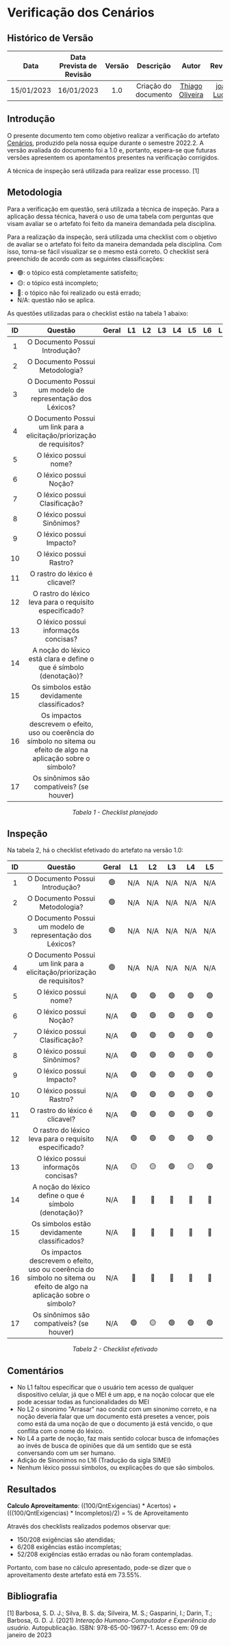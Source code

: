 # Verificação dos Cenários
## <a>Histórico de Versão</a>
|    Data    | Data Prevista de Revisão | Versão |      Descrição       |                     Autor                      |                  Revisor                   |
| :--------: | :----------------------: | :----: | :------------------: | :--------------------------------------------: | :----------------------------------------: |
| 15/01/2023 |        16/01/2023        |  1.0   | Criação do documento | [Thiago Oliveira](https://github.com/Thiab394) | [joão Lucas](https://github.com/HacKairos) |

## <a>Introdução</a>
O presente documento tem como objetivo realizar a verificação do artefato [Cenários](../../../Modelagem/Lexicos.md), 
produzido pela nossa equipe durante o semestre 2022.2. A versão avaliada do documento foi a 1.0 e, portanto, espera-se que futuras versões 
apresentem os apontamentos presentes na verificação corrigidos.

A técnica de inspeção será utilizada para realizar esse processo. [1]

## <a>Metodologia</a>
Para a verificação em questão, será utilizada a técnica de inspeção. Para a aplicação dessa técnica, haverá o uso de uma 
tabela com perguntas que visam avaliar se o artefato foi feito da maneira demandada pela disciplina. 

Para a realização da inspeção, será utilizada uma checklist com o objetivo de avaliar se o artefato foi feito da
maneira demandada pela disciplina. Com isso, torna-se fácil visualizar se o mesmo está correto. O checklist será preenchido de acordo com as seguintes classificações:

* 🟢: o tópico está completamente satisfeito;
* 🟡: o tópico está incompleto;
* 🔴: o tópico não foi realizado ou está errado;
* N/A: questão não se aplica.

As questões utilizadas para o checklist estão na tabela 1 abaixo:

<center>
  
|  ID   |                                                        Questão                                                        | Geral |  L1   |  L2   |  L3   |  L4   |  L5   |  L6   |  L7   |  L8   |  L9   |  L10  |  L11  |  L12  |  L13  |  L14  |  L15  |  L16  |  L17  |
| :---: | :-------------------------------------------------------------------------------------------------------------------: | :---: | :---: | :---: | :---: | :---: | :---: | :---: | :---: | :---: | :---: | :---: | :---: | :---: | :---: | :---: | :---: | :---: | :---: |
|   1   |                                            O Documento Possui Introdução?                                             |       |       |       |       |       |       |       |       |       |       |       |       |       |       |       |       |       |       |
|   2   |                                            O Documento Possui Metodologia?                                            |       |       |       |       |       |       |       |       |       |       |       |       |       |       |       |       |       |       |
|   3   |                              O Documento Possui um modelo de representação dos Léxicos?                               |       |       |       |       |       |       |       |       |       |       |       |       |       |       |       |       |       |       |
|   4   |                        O Documento Possui um link para a elicitação/priorização de requisitos?                        |       |       |       |       |       |       |       |       |       |       |       |       |       |       |       |       |       |       |
|   5   |                                                 O léxico possui nome?                                                 |       |       |       |       |       |       |       |       |       |       |       |       |       |       |       |       |       |       |
|   6   |                                                O léxico possui Noção?                                                 |       |       |       |       |       |       |       |       |       |       |       |       |       |       |       |       |       |       |
|   7   |                                             O léxico possui Clasificação?                                             |       |       |       |       |       |       |       |       |       |       |       |       |       |       |       |       |       |       |
|   8   |                                              O léxico possui Sinônimos?                                               |       |       |       |       |       |       |       |       |       |       |       |       |       |       |       |       |       |       |
|   9   |                                               O léxico possui Impacto?                                                |       |       |       |       |       |       |       |       |       |       |       |       |       |       |       |       |       |       |
|  10   |                                                O léxico possui Rastro?                                                |       |       |       |       |       |       |       |       |       |       |       |       |       |       |       |       |       |       |
|  11   |                                            O rastro do léxico é clicavel?                                             |       |       |       |       |       |       |       |       |       |       |       |       |       |       |       |       |       |       |
|  12   |                                O rastro do léxico leva para o requisito especificado?                                 |       |       |       |       |       |       |       |       |       |       |       |       |       |       |       |       |       |       |
|  13   |                                         O léxico possui informaçõs concisas?                                          |       |       |       |       |       |       |       |       |       |       |       |       |       |       |       |       |       |       |
|  14   |                          A noção do léxico está clara e define o que é símbolo (denotação)?                           |       |       |       |       |       |       |       |       |       |       |       |       |       |       |       |       |       |       |
|  15   |                                     Os simbolos estão devidamente classificados?                                      |       |       |       |       |       |       |       |       |       |       |       |       |       |       |       |       |       |       |
|  16   | Os impactos descrevem o efeito, uso ou coerência do símbolo no sitema ou efeito de algo na aplicação sobre o símbolo? |       |       |       |       |       |       |       |       |       |       |       |       |       |       |       |       |       |       |
|  17   |                                       Os sinônimos são compatíveis? (se houver)                                       |       |       |       |       |       |       |       |       |       |       |       |       |       |       |       |       |       |       |

*Tabela 1 - Checklist planejado*

</center>

## <a>Inspeção</a>

Na tabela 2, há o checklist efetivado do artefato na versão 1.0:

<center>
  
|  ID   |                                                        Questão                                                        | Geral |  L1   |  L2   |  L3   |  L4   |  L5   |  L6   |  L7   |  L8   |  L9   |  L10  |  L11  |  L12  |  L13  |  L14  |  L15  |  L16  |  L17  |
| :---: | :-------------------------------------------------------------------------------------------------------------------: | :---: | :---: | :---: | :---: | :---: | :---: | :---: | :---: | :---: | :---: | :---: | :---: | :---: | :---: | :---: | :---: | :---: | :---: |
|   1   |                                            O Documento Possui Introdução?                                             |   🟢   |  N/A  |  N/A  |  N/A  |  N/A  |  N/A  |  N/A  |  N/A  |  N/A  |  N/A  |  N/A  |  N/A  |  N/A  |  N/A  |  N/A  |  N/A  |  N/A  |  N/A  |
|   2   |                                            O Documento Possui Metodologia?                                            |   🟢   |  N/A  |  N/A  |  N/A  |  N/A  |  N/A  |  N/A  |  N/A  |  N/A  |  N/A  |  N/A  |  N/A  |  N/A  |  N/A  |  N/A  |  N/A  |  N/A  |  N/A  |
|   3   |                              O Documento Possui um modelo de representação dos Léxicos?                               |   🟢   |  N/A  |  N/A  |  N/A  |  N/A  |  N/A  |  N/A  |  N/A  |  N/A  |  N/A  |  N/A  |  N/A  |  N/A  |  N/A  |  N/A  |  N/A  |  N/A  |  N/A  |
|   4   |                        O Documento Possui um link para a elicitação/priorização de requisitos?                        |   🟢   |  N/A  |  N/A  |  N/A  |  N/A  |  N/A  |  N/A  |  N/A  |  N/A  |  N/A  |  N/A  |  N/A  |  N/A  |  N/A  |  N/A  |  N/A  |  N/A  |  N/A  |
|   5   |                                                 O léxico possui nome?                                                 |  N/A  |   🟢   |   🟢   |   🟢   |   🟢   |   🟢   |   🟢   |   🟢   |   🟢   |   🟢   |   🟢   |   🟢   |   🟢   |   🟢   |   🟢   |   🟢   |   🟢   |   🟢   |
|   6   |                                                O léxico possui Noção?                                                 |  N/A  |   🟢   |   🟢   |   🟢   |   🟢   |   🟢   |   🟢   |   🟢   |   🟢   |   🟢   |   🟢   |   🟢   |   🟢   |   🟢   |   🟢   |   🟢   |   🟢   |   🟢   |
|   7   |                                             O léxico possui Clasificação?                                             |  N/A  |   🟢   |   🟢   |   🟢   |   🟢   |   🟢   |   🟢   |   🟢   |   🟢   |   🟢   |   🟢   |   🟢   |   🟢   |   🟢   |   🟢   |   🟢   |   🟢   |   🟢   |
|   8   |                                              O léxico possui Sinônimos?                                               |  N/A  |   🟢   |   🟢   |   🟢   |   🟢   |   🟢   |   🟢   |   🟢   |   🟢   |   🟢   |   🟢   |   🟢   |   🟢   |   🟢   |   🟢   |   🟢   |   🟡   |   🟢   |
|   9   |                                               O léxico possui Impacto?                                                |  N/A  |   🟢   |   🟢   |   🟢   |   🟢   |   🟢   |   🟢   |   🟢   |   🟢   |   🟢   |   🟢   |   🟢   |   🟢   |   🟢   |   🟢   |   🟢   |   🟢   |   🟢   |
|  10   |                                                O léxico possui Rastro?                                                |  N/A  |   🟢   |   🟢   |   🟢   |   🟢   |   🟢   |   🟢   |   🟢   |   🟢   |   🟢   |   🟢   |   🟢   |   🟢   |   🟢   |   🟢   |   🟢   |   🟢   |   🟢   |
|  11   |                                            O rastro do léxico é clicavel?                                             |  N/A  |   🟢   |   🟢   |   🟢   |   🟢   |   🟢   |   🟢   |   🟢   |   🟢   |   🟢   |   🟢   |   🟢   |   🟢   |   🟢   |   🟢   |   🟢   |   🟢   |   🟢   |
|  12   |                                O rastro do léxico leva para o requisito especificado?                                 |  N/A  |   🟢   |   🟢   |   🟢   |   🟢   |   🟢   |   🟢   |   🟢   |   🟢   |   🟢   |   🟢   |   🟢   |   🟢   |   🟢   |   🟢   |   🟢   |   🟢   |   🟢   |
|  13   |                                         O léxico possui informaçõs concisas?                                          |  N/A  |   🟡   |   🟡   |   🟢   |   🟡   |   🟢   |   🟢   |       |       |   🟢   |   🟢   |   🟢   |   🟢   |   🟢   |   🟢   |   🟢   |       |   🟢   |
|  14   |                                 A noção do léxico define o que é símbolo (denotação)?                                 |  N/A  |   🔴   |   🔴   |   🔴   |   🔴   |   🔴   |   🔴   |   🔴   |   🔴   |   🔴   |   🔴   |   🔴   |   🔴   |   🔴   |   🔴   |   🔴   |   🔴   |   🔴   |
|  15   |                                     Os simbolos estão devidamente classificados?                                      |  N/A  |   🔴   |   🔴   |   🔴   |   🔴   |   🔴   |   🔴   |   🔴   |   🔴   |   🔴   |   🔴   |   🔴   |   🔴   |   🔴   |   🔴   |   🔴   |   🔴   |   🔴   |
|  16   | Os impactos descrevem o efeito, uso ou coerência do símbolo no sitema ou efeito de algo na aplicação sobre o símbolo? |  N/A  |   🔴   |   🔴   |   🔴   |   🔴   |   🔴   |   🔴   |   🔴   |   🔴   |   🔴   |   🔴   |   🔴   |   🔴   |   🔴   |   🔴   |   🔴   |   🔴   |   🔴   |
|  17   |                                       Os sinônimos são compatíveis? (se houver)                                       |  N/A  |   🟢   |   🟡   |   🟢   |   🟢   |   🟢   |   🟢   |   🟢   |   🟢   |   🟢   |   🟢   |   🟢   |   🟢   |   🟢   |   🟢   |   🟢   |   🔴   |   🟢   |
  
*Tabela 2 - Checklist efetivado*

</center>

## <a>Comentários</a>

* No L1 faltou especificar que o usuário tem acesso de qualquer dispositivo celular, já que o MEI é um app, e na noção colocar que ele pode acessar todas as funcionalidades
do MEI
* No L2 o sinonimo "Arrasar" nao condiz com um sinonimo correto, e na noção deveria falar que um documento está presetes a vencer, pois como está da uma noção
de que o documento já está vencido, o que conflita com o nome do léxico.
* No L4 a parte de noção, faz mais sentido colocar busca de infomações ao invés de busca de opiniões que dá um sentido que se está conversando com um ser humano.
* Adição de Sinonimos no L16 (Tradução da sigla SIMEI)
* Nenhum léxico possui simbolos, ou explicações do que são simbolos.

## <a>Resultados</a>
<a>**Calculo Aproveitamento**</a>: ((100/QntExigencias) * Acertos) + (((100/QntExigencias) * Incompletos)/2) = % de Aproveitamento

Através dos checklists realizados podemos observar que:

* 150/208 exigências são atendidas;
* 6/208 exigências estão incompletas;
* 52/208 exigências estão erradas ou não foram contempladas.

Portanto, com base no cálculo apresentado, pode-se dizer que o aproveitamento deste artefato está em 73.55%.

## <a>Bibliografia</a>

[1] Barbosa, S. D. J.; Silva, B. S. da; Silveira, M. S.; Gasparini, I.; Darin, T.; Barbosa, G. D. J. (2021) _Interação Humano-Computador e Experiência do usuário_. Autopublicação. ISBN: 978-65-00-19677-1. Acesso em: 09 de janeiro de 2023
